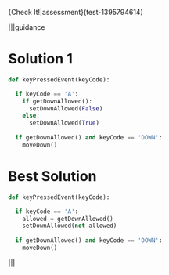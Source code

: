 
{Check It!|assessment}(test-1395794614)

|||guidance
# Solution 1
```python
def keyPressedEvent(keyCode):

  if keyCode == 'A':
    if getDownAllowed():
      setDownAllowed(False)
    else:
      setDownAllowed(True)
  
  if getDownAllowed() and keyCode == 'DOWN':
    moveDown()
```

# Best Solution
```python
def keyPressedEvent(keyCode):

  if keyCode == 'A':
    allowed = getDownAllowed()
    setDownAllowed(not allowed)
  
  if getDownAllowed() and keyCode == 'DOWN':
    moveDown()
```

|||
